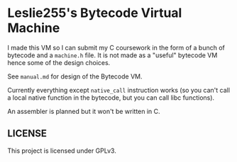 # Leslie255's Bytecode Virtual Machine

I made this VM so I can submit my C coursework in the form of a bunch of bytecode and a `machine.h` file.
It is not made as a "useful" bytecode VM hence some of the design choices.

See `manual.md` for design of the Bytecode VM.

Currently everything except `native_call` instruction works (so you can't call a local native function in the bytecode, but you can call libc functions).

An assembler is planned but it won't be written in C.

## LICENSE

This project is licensed under GPLv3.
